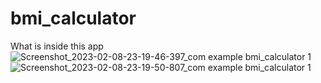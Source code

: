 # bmi_calculator

What is inside this app ![Screenshot_2023-02-08-23-19-46-397_com example bmi_calculator 1](https://user-images.githubusercontent.com/96560085/217608127-8bd66060-14a5-4ec7-8ec7-0078bedc3bf0.jpg)
![Screenshot_2023-02-08-23-19-50-807_com example bmi_calculator 1](https://user-images.githubusercontent.com/96560085/217608245-e8bd0959-2041-4ee6-8ea4-75e40fd7daed.jpg)
